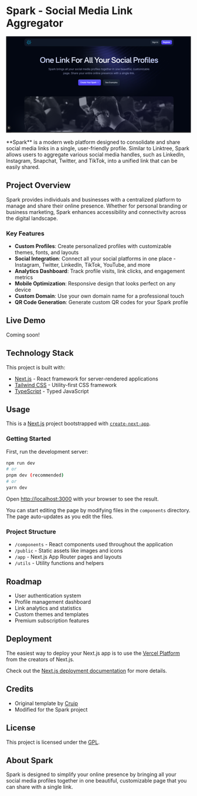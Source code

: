# Spark - Social Media Link Aggregator

<p align="center">
  <img src="public/images/readme-img.PNG" alt="Spark Page"/>
</p>
**Spark** is a modern web platform designed to consolidate and share social media links in a single, user-friendly profile. Similar to Linktree, Spark allows users to aggregate various social media handles, such as LinkedIn, Instagram, Snapchat, Twitter, and TikTok, into a unified link that can be easily shared.

## Project Overview

Spark provides individuals and businesses with a centralized platform to manage and share their online presence. Whether for personal branding or business marketing, Spark enhances accessibility and connectivity across the digital landscape.

### Key Features

- **Custom Profiles**: Create personalized profiles with customizable themes, fonts, and layouts
- **Social Integration**: Connect all your social platforms in one place - Instagram, Twitter, LinkedIn, TikTok, YouTube, and more
- **Analytics Dashboard**: Track profile visits, link clicks, and engagement metrics
- **Mobile Optimization**: Responsive design that looks perfect on any device
- **Custom Domain**: Use your own domain name for a professional touch
- **QR Code Generation**: Generate custom QR codes for your Spark profile

## Live Demo

Coming soon!

## Technology Stack

This project is built with:

- [Next.js](https://nextjs.org/) - React framework for server-rendered applications
- [Tailwind CSS](https://tailwindcss.com/) - Utility-first CSS framework
- [TypeScript](https://www.typescriptlang.org/) - Typed JavaScript

## Usage

This is a [Next.js](https://nextjs.org/) project bootstrapped with [`create-next-app`](https://github.com/vercel/next.js/tree/canary/packages/create-next-app).

### Getting Started

First, run the development server:

```bash
npm run dev
# or
pnpm dev (recommended)
# or
yarn dev
```

Open [http://localhost:3000](http://localhost:3000) with your browser to see the result.

You can start editing the page by modifying files in the `components` directory. The page auto-updates as you edit the files.

### Project Structure

- `/components` - React components used throughout the application
- `/public` - Static assets like images and icons
- `/app` - Next.js App Router pages and layouts
- `/utils` - Utility functions and helpers

## Roadmap

- User authentication system
- Profile management dashboard
- Link analytics and statistics
- Custom themes and templates
- Premium subscription features

## Deployment

The easiest way to deploy your Next.js app is to use the [Vercel Platform](https://vercel.com/new) from the creators of Next.js.

Check out the [Next.js deployment documentation](https://nextjs.org/docs/deployment) for more details.

## Credits

- Original template by [Cruip](https://cruip.com/)
- Modified for the Spark project

## License

This project is licensed under the [GPL](https://www.gnu.org/licenses/gpl-3.0.html).

## About Spark

Spark is designed to simplify your online presence by bringing all your social media profiles together in one beautiful, customizable page that you can share with a single link.
